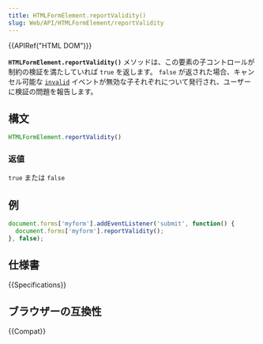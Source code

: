 ```yaml
---
title: HTMLFormElement.reportValidity()
slug: Web/API/HTMLFormElement/reportValidity
---
```

{{APIRef("HTML DOM")}}

**`HTMLFormElement.reportValidity()`** メソッドは、この要素の子コントロールが制約の検証を満たしていれば `true` を返します。
`false` が返された場合、キャンセル可能な
[`invalid`](/ja/docs/Web/API/HTMLInputElement/invalid_event) イベントが無効な子それぞれについて発行され、ユーザーに検証の問題を報告します。

## 構文

```js
HTMLFormElement.reportValidity()
```

### 返値

`true` または `false`

## 例

```js
document.forms['myform'].addEventListener('submit', function() {
  document.forms['myform'].reportValidity();
}, false);
```

## 仕様書

{{Specifications}}

## ブラウザーの互換性

{{Compat}}
